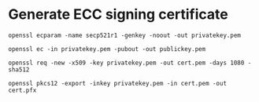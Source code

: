 ﻿# Generate ECC signing certificate

```shell
openssl ecparam -name secp521r1 -genkey -noout -out privatekey.pem

openssl ec -in privatekey.pem -pubout -out publickey.pem

openssl req -new -x509 -key privatekey.pem -out cert.pem -days 1080 -sha512

openssl pkcs12 -export -inkey privatekey.pem -in cert.pem -out cert.pfx
```